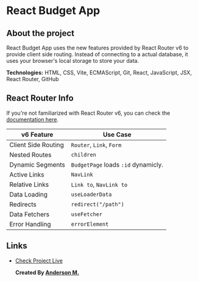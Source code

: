 # React Budget App

## About the project

React Budget App uses the new features provided by React Router v6 to provide client side routing.
Instead of connecting to a actual database, it uses your browser's local storage to store your data.

**Technologies:** HTML, CSS, Vite, ECMAScript, Git, React, JavaScript, JSX, React Router, GitHub

## React Router Info

If you're not familiarized with React Router v6, you can check the [documentation here](https://reactrouter.com/en/main/routers/create-browser-router).

| v6 Feature          | Use Case                            |
| ------------------- | ----------------------------------- |
| Client Side Routing | `Router`, `Link`, `Form`            |
| Nested Routes       | `children`                          |
| Dynamic Segments    | `BudgetPage` loads `:id` dynamicly. |
| Active Links        | `NavLink`                           |
| Relative Links      | `Link to`, `NavLink to`             |
| Data Loading        | `useLoaderData`                     |
| Redirects           | `redirect("/path")`                 |
| Data Fetchers       | `useFetcher`                        |
| Error Handling      | `errorElement`                      |

## Links

- [Check Project Live ](https://fm-anderson-budgetapp.netlify.app/)

  **Created By [Anderson M.](https://github.com/fm-anderson)**
